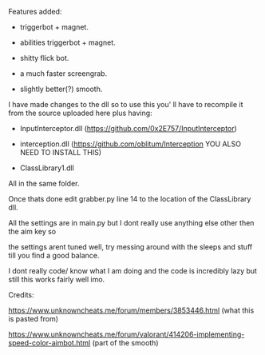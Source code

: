 Features added:

* triggerbot + magnet.

* abilities triggerbot + magnet.

* shitty flick bot.

* a much faster screengrab.

* slightly better(?) smooth.



I have made changes to the dll so to use this you' ll have to recompile it from the source uploaded here plus having: 

* InputInterceptor.dll (https://github.com/0x2E757/InputInterceptor) 

* interception.dll (https://github.com/oblitum/Interception YOU ALSO NEED TO INSTALL THIS)

* ClassLibrary1.dll

All in the same folder. 






Once thats done edit grabber.py line 14 to the location of the ClassLibrary dll.

All the settings are in main.py but I dont really use anything else other then the aim key so 

the settings arent tuned well, try messing around with the sleeps and stuff till you find a good balance.




I dont really code/ know what I am doing and the code is incredibly lazy but still this works fairly well imo.



Credits: 

https://www.unknowncheats.me/forum/members/3853446.html (what this is pasted from)

https://www.unknowncheats.me/forum/valorant/414206-implementing-speed-color-aimbot.html (part of the smooth)


